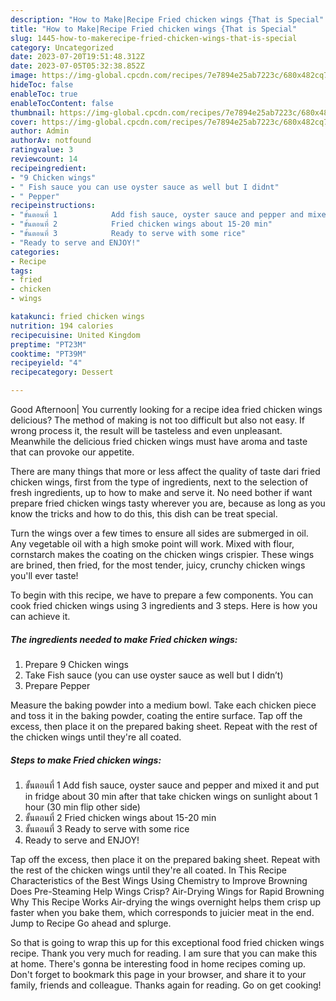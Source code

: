 ```yaml
---
description: "How to Make|Recipe Fried chicken wings {That is Special"
title: "How to Make|Recipe Fried chicken wings {That is Special"
slug: 1445-how-to-makerecipe-fried-chicken-wings-that-is-special
category: Uncategorized
date: 2023-07-20T19:51:48.312Z
date: 2023-07-05T05:32:38.852Z
image: https://img-global.cpcdn.com/recipes/7e7894e25ab7223c/680x482cq70/รป-หลก-ของ-สตร-fried-chicken-wings.jpg
hideToc: false
enableToc: true
enableTocContent: false
thumbnail: https://img-global.cpcdn.com/recipes/7e7894e25ab7223c/680x482cq70/รป-หลก-ของ-สตร-fried-chicken-wings.jpg
cover: https://img-global.cpcdn.com/recipes/7e7894e25ab7223c/680x482cq70/รป-หลก-ของ-สตร-fried-chicken-wings.jpg
author: Admin
authorAv: notfound
ratingvalue: 3
reviewcount: 14
recipeingredient:
- "9 Chicken wings"
- " Fish sauce you can use oyster sauce as well but I didnt"
- " Pepper"
recipeinstructions:
- "ขั้นตอนที่ 1            Add fish sauce, oyster sauce and pepper and mixed it and put in fridge about 30 min after that take chicken wings on sunlight about 1 hour (30 min flip other side)"
- "ขั้นตอนที่ 2            Fried chicken wings about 15-20 min"
- "ขั้นตอนที่ 3            Ready to serve with some rice"
- "Ready to serve and ENJOY!"
categories:
- Recipe
tags:
- fried
- chicken
- wings

katakunci: fried chicken wings 
nutrition: 194 calories
recipecuisine: United Kingdom
preptime: "PT23M"
cooktime: "PT39M"
recipeyield: "4"
recipecategory: Dessert

---
```



Good Afternoon| You currently looking for a recipe idea fried chicken wings delicious? The method of making is not too difficult but also not easy. If wrong process it, the result will be tasteless and even unpleasant. Meanwhile the delicious fried chicken wings must have aroma and taste that can provoke our appetite.






There are many things that more or less affect the quality of taste dari fried chicken wings, first from the type of ingredients, next to the selection of fresh ingredients, up to how to make and serve it. No need bother if want prepare fried chicken wings tasty wherever you are, because as long as you know the tricks and how to do this, this dish can be treat special.


Turn the wings over a few times to ensure all sides are submerged in oil. Any vegetable oil with a high smoke point will work. Mixed with flour, cornstarch makes the coating on the chicken wings crispier. These wings are brined, then fried, for the most tender, juicy, crunchy chicken wings you&#39;ll ever taste!


To begin with this recipe, we have to prepare a few components. You can cook fried chicken wings using 3 ingredients and 3 steps. Here is how you can achieve it.

<!--inarticleads1-->

##### The ingredients needed to make Fried chicken wings:

1. Prepare 9 Chicken wings
1. Take  Fish sauce (you can use oyster sauce as well but I didn’t)
1. Prepare  Pepper


Measure the baking powder into a medium bowl. Take each chicken piece and toss it in the baking powder, coating the entire surface. Tap off the excess, then place it on the prepared baking sheet. Repeat with the rest of the chicken wings until they&#39;re all coated. 

<!--inarticleads2-->

##### Steps to make Fried chicken wings:

1. ขั้นตอนที่ 1            Add fish sauce, oyster sauce and pepper and mixed it and put in fridge about 30 min after that take chicken wings on sunlight about 1 hour (30 min flip other side)
1. ขั้นตอนที่ 2            Fried chicken wings about 15-20 min
1. ขั้นตอนที่ 3            Ready to serve with some rice
1. Ready to serve and ENJOY!

Tap off the excess, then place it on the prepared baking sheet. Repeat with the rest of the chicken wings until they&#39;re all coated. In This Recipe Characteristics of the Best Wings Using Chemistry to Improve Browning Does Pre-Steaming Help Wings Crisp? Air-Drying Wings for Rapid Browning Why This Recipe Works Air-drying the wings overnight helps them crisp up faster when you bake them, which corresponds to juicier meat in the end. Jump to Recipe Go ahead and splurge. 

So that is going to wrap this up for this exceptional food fried chicken wings recipe. Thank you very much for reading. I am sure that you can make this at home. There's gonna be interesting food in home recipes coming up. Don't forget to bookmark this page in your browser, and share it to your family, friends and colleague. Thanks again for reading. Go on get cooking!
